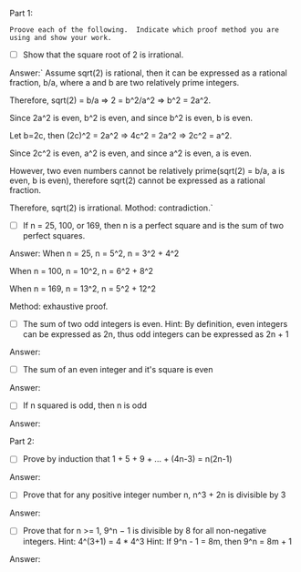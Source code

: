 Part 1:
```
Proove each of the following.  Indicate which proof method you are using and show your work.
```
- [ ]  Show that the square root of 2 is irrational.

Answer:`
Assume sqrt(2) is rational, then it can be expressed as a rational fraction, b/a, where a and b are two relatively prime integers.

Therefore, sqrt(2) = b/a   =>   2 = b^2/a^2   =>   b^2 = 2a^2.

Since 2a^2 is even, b^2 is even, and since b^2 is even, b is even.

Let b=2c, then (2c)^2 = 2a^2   => 4c^2 = 2a^2   =>   2c^2 = a^2.

Since 2c^2 is even, a^2 is even, and since a^2 is even, a is even.

However, two even numbers cannot be relatively prime(sqrt(2) = b/a, a is even, b is even), therefore sqrt(2) cannot be expressed as a rational fraction.

Therefore, sqrt(2) is irrational. Mothod: contradiction.`


- [ ]  If n = 25, 100, or 169, then n is a perfect square and is the sum of two perfect squares.

Answer: 
When n = 25,  n = 5^2,  n = 3^2 + 4^2

When n = 100, n = 10^2, n = 6^2 + 8^2

When n = 169, n = 13^2, n = 5^2 + 12^2

Method: exhaustive proof.

- [ ]  The sum of two odd integers is even.  Hint: By definition, even integers can be expressed as 2n, thus odd integers can be expressed as 2n + 1	

Answer: 
- [ ]  The sum of an even integer and it's square is even

Answer: 
- [ ]  If n squared is odd, then n is odd

Answer: 

Part 2:

- [ ] Prove by induction that 1 + 5 + 9 + ... + (4n-3) = n(2n-1)

Answer: 
- [ ] Prove that for any positive integer number n, n^3 + 2n is divisible by 3

Answer: 
- [ ] Prove that for n >= 1, 9^n − 1 is divisible by 8 for all non-negative integers. 
Hint: 4^(3+1) = 4 * 4^3
Hint: If 9^n - 1 = 8m, then 9^n = 8m + 1   

Answer: 
